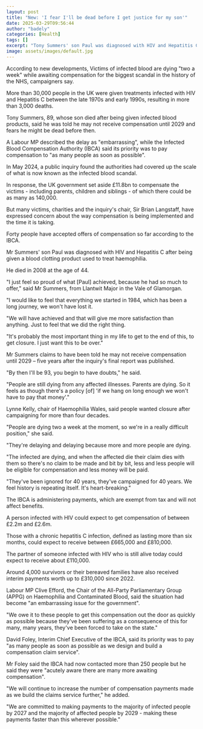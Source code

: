 ```yaml
---
layout: post
title: "New: 'I fear I'll be dead before I get justice for my son'"
date: 2025-03-29T09:56:44
author: "badely"
categories: [Health]
tags: []
excerpt: "Tony Summers' son Paul was diagnosed with HIV and Hepatitis C and died in 2008 aged 44."
image: assets/images/default.jpg
---
```


According to new developments, Victims of infected blood are dying "two a week" while awaiting compensation for the biggest scandal in the history of the NHS, campaigners say.

More than 30,000 people in the UK were given treatments infected with HIV and Hepatitis C between the late 1970s and early 1990s, resulting in more than 3,000 deaths.

Tony Summers, 89, whose son died after being given infected blood products, said he was told he may not receive compensation until 2029 and fears he might be dead before then.

A Labour MP described the delay as "embarrassing", while the Infected Blood Compensation Authority (IBCA) said its priority was to pay compensation to "as many people as soon as possible".

In May 2024, a public inquiry found the authorities had covered up the scale of what is now known as the infected blood scandal.

In response, the UK government set aside £11.8bn to compensate the victims - including parents, children and siblings - of which there could be as many as 140,000.

But many victims, charities and the inquiry's chair, Sir Brian Langstaff, have expressed concern about the way compensation is being implemented and the time it is taking.

Forty people have accepted offers of compensation so far according to the IBCA.

Mr Summers' son Paul was diagnosed with HIV and Hepatitis C after being given a blood clotting product used to treat haemophilia.

He died in 2008 at the age of 44.

"I just feel so proud of what [Paul] achieved, because he had so much to offer," said Mr Summers, from Llantwit Major in the Vale of Glamorgan.

"I would like to feel that everything we started in 1984, which has been a long journey, we won't have lost it. 

"We will have achieved and that will give me more satisfaction than anything. Just to feel that we did the right thing.

"It's probably the most important thing in my life to get to the end of this, to get closure. I just want this to be over."

Mr Summers claims to have been told he may not receive compensation until 2029 – five years after the inquiry's final report was published.

"By then I'll be 93, you begin to have doubts," he said.

"People are still dying from any affected illnesses. Parents are dying. So it feels as though there's a policy [of] 'if we hang on long enough we won't have to pay that money'."

Lynne Kelly, chair of Haemophilia Wales, said people wanted closure after campaigning for more than four decades. 

"People are dying two a week at the moment, so we're in a really difficult position," she said.

"They're delaying and delaying because more and more people are dying. 

"The infected are dying, and when the affected die their claim dies with them so there's no claim to be made and bit by bit, less and less people will be eligible for compensation and less money will be paid.

"They've been ignored for 40 years, they've campaigned for 40 years. We feel history is repeating itself. It's heart-breaking."

The IBCA is administering payments, which are exempt from tax and will not affect benefits.

A person infected with HIV could expect to get compensation of between £2.2m and £2.6m.

Those with a chronic hepatitis C infection, defined as lasting more than six months, could expect to receive between £665,000 and £810,000.

The partner of someone infected with HIV who is still alive today could expect to receive about £110,000. 

Around 4,000 survivors or their bereaved families have also received interim payments worth up to £310,000 since 2022.

Labour MP Clive Efford, the Chair of the All-Party Parliamentary Group (APPG) on Haemophilia and Contaminated Blood, said the situation had become "an embarrassing issue for the government".

"We owe it to these people to get this compensation out the door as quickly as possible because they've been suffering as a consequence of this for many, many years, they've been forced to take on the state."

David Foley, Interim Chief Executive of the IBCA, said its priority was to pay "as many people as soon as possible as we design and build a compensation claim service".

Mr Foley said the IBCA had now contacted more than 250 people but he said they were "acutely aware there are many more awaiting compensation". 

"We will continue to increase the number of compensation payments made as we build the claims service further," he added.

"We are committed to making payments to the majority of infected people by 2027 and the majority of affected people by 2029 - making these payments faster than this wherever possible."

